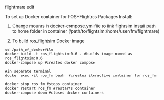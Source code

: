 flightmare edit

To set up Docker container for ROS+Flightros Packages Install:

1. Change mounts in docker-compose.yml file to link flightsim install path to home folder in container (/path/to/flightsim:/home/user/fm/flightmare)

2. To build ros_flightsim Docker image

```
cd /path_of_dockerfile
docker build -t ros_flightsim:0.6 . #builds image named as ros_flightsim:0.6
docker-compose up #creates docker compose

#in separate terminal
docker exec -it ros_fm bash  #creates iteractive container for ros_fm

docker stop ros_fm #stops container
docker restart ros_fm #restarts container
docker-compose down #closes docker containers
```
